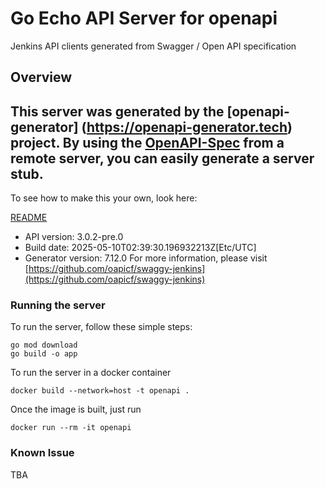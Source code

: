 # Go Echo API Server for openapi

Jenkins API clients generated from Swagger / Open API specification

## Overview
This server was generated by the [openapi-generator]
(https://openapi-generator.tech) project.
By using the [OpenAPI-Spec](https://github.com/OAI/OpenAPI-Specification) from a remote server, you can easily generate a server stub.
-

To see how to make this your own, look here:

[README](https://openapi-generator.tech)

- API version: 3.0.2-pre.0
- Build date: 2025-05-10T02:39:30.196932213Z[Etc/UTC]
- Generator version: 7.12.0
For more information, please visit [https://github.com/oapicf/swaggy-jenkins](https://github.com/oapicf/swaggy-jenkins)

### Running the server

To run the server, follow these simple steps:

```
go mod download
go build -o app
```

To run the server in a docker container
```
docker build --network=host -t openapi .
```

Once the image is built, just run
```
docker run --rm -it openapi
```

### Known Issue

TBA